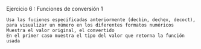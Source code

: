  Ejercicio 6 : Funciones de conversión 1

    Usa las fuciones especificadas anteriormente (decbin, dechex, decoct), para visualizar un número en los diferentes formatos numéricos
    Muestra el valor original, el convertido
    En el primer caso muestra el tipo del valor que retorna la función usada


